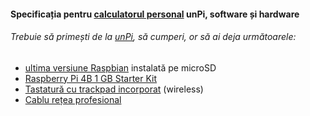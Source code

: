 #### Specificația pentru [calculatorul personal](http://pc.unpi.ro/) unPi, software și hardware

###### Trebuie să primești de la [unPi](https://www.unpi.ro/), să cumperi, or să ai deja următoarele:

- [ultima versiune Raspbian](https://www.raspberrypi.org/downloads/raspbian/) instalată pe microSD
- [Raspberry Pi 4B 1 GB Starter Kit](https://www.amazon.de/dp/B07YTRRBV6/)
- [Tastatură cu trackpad incorporat](https://www.amazon.de/gp/product/B07HG5Q851/) (wireless)
- [Cablu rețea profesional](https://www.amazon.de/gp/product/B00QV1F160/)
